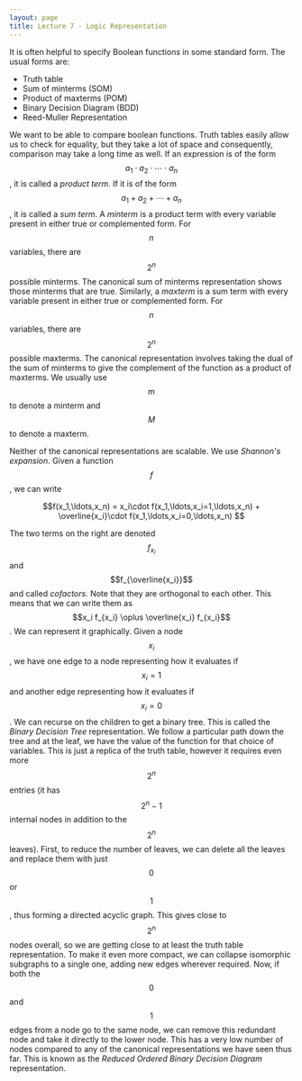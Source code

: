 ```yaml
---
layout: page
title: Lecture 7 - Logic Representation
---
```


<script type="text/javascript" async src="https://cdnjs.cloudflare.com/ajax/libs/mathjax/2.7.5/latest.js?config=TeX-MML-AM_CHTML" async></script>


It is often helpful to specify Boolean functions in some standard form. The usual forms are:
* Truth table
* Sum of minterms (SOM)
* Product of maxterms (POM)
* Binary Decision Diagram (BDD)
* Reed-Muller Representation

We want to be able to compare boolean functions. Truth tables easily allow us to check for equality, but they take a lot of space and consequently, comparison may take a long time as well.
If an expression is of the form $$a_1\cdot a_2\cdot \cdots \cdot a_n$$, it is called a _product term_. If it is of the form $$a_1 + a_2 + \cdots + a_n$$, it is called a _sum term_.
A _minterm_ is a product term with every variable present in either true or complemented form. For $$n$$ variables, there are $$2^n$$ possible minterms. The canonical sum of minterms representation shows those minterms that are true.
Similarly, a _maxterm_ is a sum term with every variable present in either true or complemented form. For $$n$$ variables, there are $$2^n$$ possible maxterms. The canonical representation involves taking the dual of the sum of minterms to give the complement of the function as a product of maxterms.
We usually use $$m$$ to denote a minterm and $$M$$ to denote a maxterm.

Neither of the canonical representations are scalable. We use _Shannon's expansion_. Given a function $$f$$, we can write

$$f(x_1,\ldots,x_n) = x_i\cdot f(x_1,\ldots,x_i=1,\ldots,x_n) + \overline{x_i}\cdot f(x_1,\ldots,x_i=0,\ldots,x_n) $$

The two terms on the right are denoted $$f_{x_i}$$ and $$f_{\overline{x_i}}$$ and called _cofactors_. Note that they are orthogonal to each other. This means that we can write them as $$x_i f_{x_i} \oplus \overline{x_i} f_{x_i}$$.
We can represent it graphically. Given a node $$x_i$$, we have one edge to a node representing how it evaluates if $$x_i=1$$ and another edge representing how it evaluates if $$x_i=0$$. We can recurse on the children to get a binary tree. This is called the _Binary Decision Tree_ representation. We follow a particular path down the tree and at the leaf, we have the value of the function for that choice of variables. This is just a replica of the truth table, however it requires even more $$2^n$$ entries (it has $$2^n - 1$$ internal nodes in addition to the $$2^n$$ leaves).
First, to reduce the number of leaves, we can delete all the leaves and replace them with just $$0$$ or $$1$$, thus forming a directed acyclic graph. This gives close to $$2^n$$ nodes overall, so we are getting close to at least the truth table representation.
To make it even more compact, we can collapse isomorphic subgraphs to a single one, adding new edges wherever required.
Now, if both the $$0$$ and $$1$$ edges from a node go to the same node, we can remove this redundant node and take it directly to the lower node.
This has a very low number of nodes compared to any of the canonical representations we have seen thus far. This is known as the _Reduced Ordered Binary Decision Diagram_ representation.